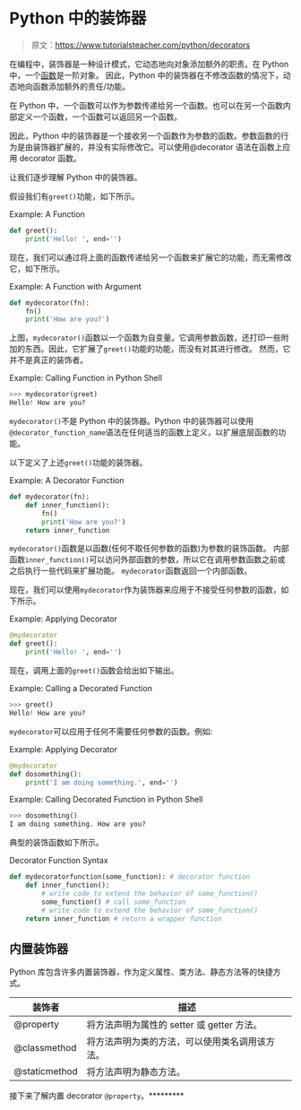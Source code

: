 # Python 中的装饰器

> 原文：<https://www.tutorialsteacher.com/python/decorators>

在编程中，装饰器是一种设计模式，它动态地向对象添加额外的职责。在 Python 中，一个[函数](/python/python-user-defined-function)是一阶对象。 因此，Python 中的装饰器在不修改函数的情况下，动态地向函数添加额外的责任/功能。

在 Python 中，一个函数可以作为参数传递给另一个函数。也可以在另一个函数内部定义一个函数，一个函数可以返回另一个函数。

因此，Python 中的装饰器是一个接收另一个函数作为参数的函数。参数函数的行为是由装饰器扩展的，并没有实际修改它。可以使用@decorator 语法在函数上应用 decorator 函数。

让我们逐步理解 Python 中的装饰器。

假设我们有`greet()`功能，如下所示。

Example: A Function 

```py
def greet():
	print('Hello! ', end='') 
```

现在，我们可以通过将上面的函数传递给另一个函数来扩展它的功能，而无需修改它，如下所示。

Example: A Function with Argument 

```py
def mydecorator(fn):
	fn()
	print('How are you?') 
```

上图，`mydecorator()`函数以一个函数为自变量。它调用参数函数，还打印一些附加的东西。因此，它扩展了`greet()`功能的功能，而没有对其进行修改。 然而，它并不是真正的装饰者。

Example: Calling Function in Python Shell 

```py
>>> mydecorator(greet)
Hello! How are you? 
```

`mydecorator()`不是 Python 中的装饰器。Python 中的装饰器可以使用`@decorator_function_name`语法在任何适当的函数上定义，以扩展底层函数的功能。

以下定义了上述`greet()`功能的装饰器。

Example: A Decorator Function 

```py
def mydecorator(fn):
    def inner_function():        
        fn()
        print('How are you?')
    return inner_function 
```

`mydecorator()`函数是以函数(任何不取任何参数的函数)为参数的装饰函数。 内部函数`inner_function()`可以访问外部函数的参数，所以它在调用参数函数之前或之后执行一些代码来扩展功能。 `mydecorator`函数返回一个内部函数。

现在，我们可以使用`mydecorator`作为装饰器来应用于不接受任何参数的函数，如下所示。

Example: Applying Decorator 

```py
@mydecorator
def greet():
	print('Hello! ', end='') 
```

现在，调用上面的`greet()`函数会给出如下输出。

Example: Calling a Decorated Function 

```py
>>> greet()
Hello! How are you? 
```

`mydecorator`可以应用于任何不需要任何参数的函数。例如:

Example: Applying Decorator 

```py
@mydecorator
def dosomething():
	print('I am doing something.', end='') 
```

Example: Calling Decorated Function in Python Shell 

```py
>>> dosomething()
I am doing something. How are you? 
```

典型的装饰函数如下所示。

Decorator Function Syntax 

```py
def mydecoratorfunction(some_function): # decorator function
    def inner_function(): 
        # write code to extend the behavior of some_function()
        some_function() # call some_function
        # write code to extend the behavior of some_function()
    return inner_function # return a wrapper function 
```

## 内置装饰器

Python 库包含许多内置装饰器，作为定义属性、类方法、静态方法等的快捷方式。

| 装饰者 | 描述 |
| --- | --- |
| @property | 将方法声明为属性的 setter 或 getter 方法。 |
| @classmethod | 将方法声明为类的方法，可以使用类名调用该方法。 |
| @staticmethod | 将方法声明为静态方法。 |

接下来了解内置 decorator `@property`。*********